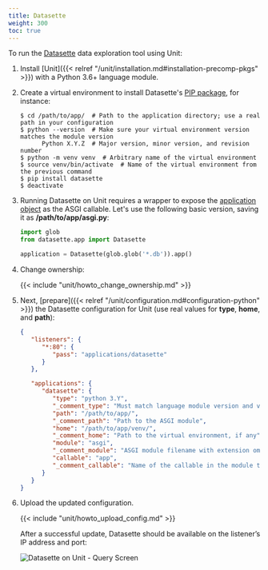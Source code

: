 ```yaml
---
title: Datasette
weight: 300
toc: true
---
```


To run the [Datasette](https://docs.datasette.io/en/stable/) data exploration tool using Unit:

1. Install [Unit]({{< relref "/unit/installation.md#installation-precomp-pkgs" >}}) with a Python 3.6+ language module.

2. Create a virtual environment to install Datasette's
   [PIP package](https://docs.datasette.io/en/stable/installation.html#using-pip), for instance:

   ```console
   $ cd /path/to/app/  # Path to the application directory; use a real path in your configuration
   $ python --version  # Make sure your virtual environment version matches the module version
         Python X.Y.Z  # Major version, minor version, and revision number
   $ python -m venv venv  # Arbitrary name of the virtual environment
   $ source venv/bin/activate  # Name of the virtual environment from the previous command
   $ pip install datasette
   $ deactivate
   ```

3. Running Datasette on Unit requires a wrapper to expose the [application object](https://github.com/simonw/datasette/blob/4f7c0ebd85ccd8c1853d7aa0147628f7c1b749cc/datasette/app.py#L169)
   as the ASGI callable. Let's use the following basic version, saving it as
   **/path/to/app/asgi.py**:

   ```python
   import glob
   from datasette.app import Datasette

   application = Datasette(glob.glob('*.db')).app()
   ```

4. Change ownership:

   {{< include "unit/howto_change_ownership.md" >}}

5. Next, [prepare]({{< relref "/unit/configuration.md#configuration-python" >}}) the Datasette configuration for
   Unit (use real values for **type**, **home**, and **path**):

   ```json
   {
      "listeners": {
         "*:80": {
            "pass": "applications/datasette"
         }
      },

      "applications": {
         "datasette": {
            "type": "python 3.Y",
            "_comment_type": "Must match language module version and virtual environment version",
            "path": "/path/to/app/",
            "_comment_path": "Path to the ASGI module",
            "home": "/path/to/app/venv/",
            "_comment_home": "Path to the virtual environment, if any",
            "module": "asgi",
            "_comment_module": "ASGI module filename with extension omitted",
            "callable": "app",
            "_comment_callable": "Name of the callable in the module to run"
         }
      }
   }
   ```

6. Upload the updated configuration.

   {{< include "unit/howto_upload_config.md" >}}

   After a successful update, Datasette should be available on the listener’s IP
   address and port:

   ![Datasette on Unit - Query Screen](/unit/images/datasette.png)
